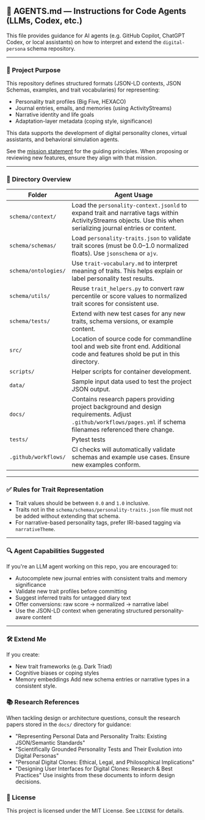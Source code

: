 ## 📘 AGENTS.md — Instructions for Code Agents (LLMs, Codex, etc.)

This file provides guidance for AI agents (e.g. GitHub Copilot, ChatGPT Codex, or local assistants) on how to interpret and extend the `digital-persona` schema repository.

---

### 🧠 Project Purpose

This repository defines structured formats (JSON-LD contexts, JSON Schemas, examples, and trait vocabularies) for representing:

- Personality trait profiles (Big Five, HEXACO)
- Journal entries, emails, and memories (using ActivityStreams)
- Narrative identity and life goals
- Adaptation-layer metadata (coping style, significance)

This data supports the development of digital personality clones, virtual assistants, and behavioral simulation agents.

See the [mission statement](https://github.com/Hackshaven/digital-persona/wiki/Mission) for the guiding principles. When proposing or reviewing new features, ensure they align with that mission.

---

### 📁 Directory Overview

| Folder | Agent Usage |
|--------|-------------|
| `schema/context/` | Load the `personality-context.jsonld` to expand trait and narrative tags within ActivityStreams objects. Use this when serializing journal entries or content. |
| `schema/schemas/` | Load `personality-traits.json` to validate trait scores (must be 0.0–1.0 normalized floats). Use `jsonschema` or `ajv`. |
| `schema/ontologies/` | Use `trait-vocabulary.md` to interpret meaning of traits. This helps explain or label personality test results. |
| `schema/utils/` | Reuse `trait_helpers.py` to convert raw percentile or score values to normalized trait scores for consistent use. |
| `schema/tests/` | Extend with new test cases for any new traits, schema versions, or example content. |
| `src/` | Location of source code for commandline tool and web site front end.  Additional code and features shold be put in this directory. |
| `scripts/` | Helper scripts for container development. |
| `data/` | Sample input data used to test the project JSON output. |
| `docs/` | Contains research papers providing project background and design requirements. Adjust `.github/workflows/pages.yml` if schema filenames referenced there change. |
| `tests/` | Pytest tests |
| `.github/workflows/` | CI checks will automatically validate schemas and example use cases. Ensure new examples conform. |

---

### ✅ Rules for Trait Representation

- Trait values should be between `0.0` and `1.0` inclusive.
- Traits not in the `schema/schemas/personality-traits.json` file must not be added without extending that schema.
- For narrative-based personality tags, prefer IRI-based tagging via `narrativeTheme`.

---

### 🔍 Agent Capabilities Suggested

If you're an LLM agent working on this repo, you are encouraged to:

- Autocomplete new journal entries with consistent traits and memory significance
- Validate new trait profiles before committing
- Suggest inferred traits for untagged diary text
- Offer conversions: raw score → normalized → narrative label
- Use the JSON-LD context when generating structured personality-aware content

---

### 🛠️ Extend Me

If you create:
- New trait frameworks (e.g. Dark Triad)
- Cognitive biases or coping styles
- Memory embeddings
Add new schema entries or narrative types in a consistent style.

### 📚 Research References

When tackling design or architecture questions, consult the research papers stored in the `docs/` directory for guidance:
- "Representing Personal Data and Personality Traits: Existing JSON/Semantic Standards"
- "Scientifically Grounded Personality Tests and Their Evolution into Digital Personas"
- "Personal Digital Clones: Ethical, Legal, and Philosophical Implications"
- "Designing User Interfaces for Digital Clones: Research & Best Practices"
Use insights from these documents to inform design decisions.

### 📄 License
This project is licensed under the MIT License. See `LICENSE` for details.
